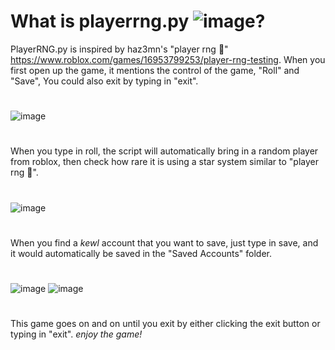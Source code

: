 # What is playerrng.py ![image](https://github.com/pybotc/playerrng.py/assets/164795032/7bfded30-d716-4e61-81cd-1635ee63724c)?
PlayerRNG.py is inspired by haz3mn's "player rng 🎲" https://www.roblox.com/games/16953799253/player-rng-testing.
When you first open up the game, it mentions the control of the game, "Roll" and "Save", You could also exit by typing in "exit".
#
![image](https://github.com/pybotc/playerrng.py/assets/164795032/771bfa12-90f4-44c1-a8eb-5f7fec85505c)
#
When you type in roll, the script will automatically bring in a random player from roblox, then check how rare it is using a star system similar to "player rng 🎲".
#
![image](https://github.com/pybotc/playerrng.py/assets/164795032/42f606f9-489c-4820-9ef1-1728ff9477ee)
#
When you find a *kewl* account that you want to save, just type in save, and it would automatically be saved in the "Saved Accounts" folder.
#
![image](https://github.com/pybotc/playerrng.py/assets/164795032/5f07d6af-9278-43f0-b1c7-b21abc2de4c7)
![image](https://github.com/pybotc/playerrng.py/assets/164795032/1d9340c5-a09b-4747-af0e-4aab1e9ae0fa)
#
This game goes on and on until you exit by either clicking the exit button or typing in "exit".
*enjoy the game!*


